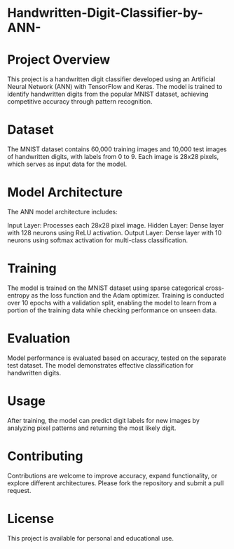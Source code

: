 # Handwritten-Digit-Classifier-by-ANN-

# Project Overview
This project is a handwritten digit classifier developed using an Artificial Neural Network (ANN) with TensorFlow and Keras. The model is trained to identify handwritten digits from the popular MNIST dataset, achieving competitive accuracy through pattern recognition.

# Dataset
The MNIST dataset contains 60,000 training images and 10,000 test images of handwritten digits, with labels from 0 to 9. Each image is 28x28 pixels, which serves as input data for the model.

# Model Architecture
The ANN model architecture includes:

Input Layer: Processes each 28x28 pixel image.
Hidden Layer: Dense layer with 128 neurons using ReLU activation.
Output Layer: Dense layer with 10 neurons using softmax activation for multi-class classification.

# Training
The model is trained on the MNIST dataset using sparse categorical cross-entropy as the loss function and the Adam optimizer. Training is conducted over 10 epochs with a validation split, enabling the model to learn from a portion of the training data while checking performance on unseen data.

# Evaluation
Model performance is evaluated based on accuracy, tested on the separate test dataset. The model demonstrates effective classification for handwritten digits.

# Usage
After training, the model can predict digit labels for new images by analyzing pixel patterns and returning the most likely digit.

# Contributing
Contributions are welcome to improve accuracy, expand functionality, or explore different architectures. Please fork the repository and submit a pull request.

# License
This project is available for personal and educational use.
